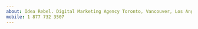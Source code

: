 ```yaml
---
about: Idea Rebel. Digital Marketing Agency Toronto, Vancouver, Los Angeles
mobile: 1 877 732 3507
---
```

